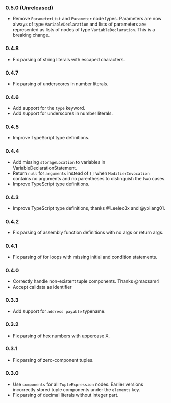 ### 0.5.0 (Unreleased)

 * Remove `ParameterList` and `Parameter` node types. Parameters are now always
   of type `VariableDeclaration` and lists of parameters are represented as
   lists of nodes of type `VariableDeclaration`. This is a breaking change.

### 0.4.8

 * Fix parsing of string literals with escaped characters.

### 0.4.7

 * Fix parsing of underscores in number literals.

### 0.4.6

 * Add support for the `type` keyword.
 * Add support for underscores in number literals.

### 0.4.5

 * Improve TypeScript type definitions.

### 0.4.4

 * Add missing `storageLocation` to variables in VariableDeclarationStatement.
 * Return `null` for `arguments` instead of `[]` when `ModifierInvocation`
   contains no arguments and no parentheses to distinguish the two cases.
 * Improve TypeScript type definitions.

### 0.4.3

 * Improve TypeScript type definitions, thanks @Leeleo3x and @yxliang01.

### 0.4.2

 * Fix parsing of assembly function definitions with no args or return args.

### 0.4.1

 * Fix parsing of for loops with missing initial and condition statements.

### 0.4.0

 * Correctly handle non-existent tuple components. Thanks @maxsam4
 * Accept calldata as identifier

### 0.3.3

 * Add support for `address payable` typename.

### 0.3.2

 * Fix parsing of hex numbers with uppercase X.

### 0.3.1

 * Fix parsing of zero-component tuples.

### 0.3.0

 * Use `components` for all `TupleExpression` nodes. Earlier versions
   incorrectly stored tuple components under the `elements` key.
 * Fix parsing of decimal literals without integer part.
